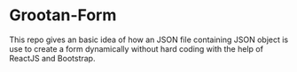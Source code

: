 # Grootan-Form
This repo gives an basic idea of how an JSON file containing JSON object is use to create a form dynamically without hard coding with the help of ReactJS and Bootstrap.
